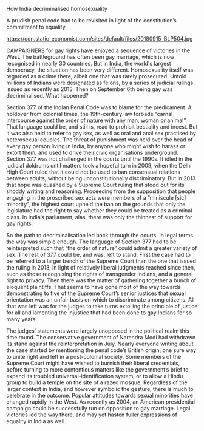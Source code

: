 How India decriminalised homosexuality  

A prudish penal code had to be revisited in light of the constitution’s commitment to equality

https://cdn.static-economist.com/sites/default/files/20180915_BLP504.jpg

CAMPAIGNERS for gay rights have enjoyed a sequence of victories in the West. The battleground has often been gay marriage, which is now recognised in nearly 30 countries. But in India, the world's largest democracy, the situation has been very different. Homosexuality itself was regarded as a crime there, albeit one that was rarely prosecuted. Untold millions of Indians were designated as felons, by a series of judicial rulings issued as recently as 2013. Then on September 6th being gay was decriminalised. What happened?

Section 377 of the Indian Penal Code was to blame for the predicament. A holdover from colonial times, the 19th-century law forbade “carnal intercourse against the order of nature with any man, woman or animal”. That language could be, and still is, read to prohibit bestiality and incest. But it was also held to refer to gay sex, as well as oral and anal sex practised by heterosexual couples. The threat of punishment was held over the head of every gay person living in India, by anyone who might wish to harass or extort them, and used to drive their civic organisations underground. Section 377 was not challenged in the courts until the 1990s. It idled in the judicial doldrums until matters took a hopeful turn in 2009, when the Delhi High Court ruled that it could not be used to ban consensual relations between adults, without being unconstitutionally discriminatory. But in 2013 that hope was quashed by a Supreme Court ruling that stood out for its shoddy writing and reasoning. Proceeding from the supposition that people engaging in the proscribed sex acts were members of a “miniscule [sic] minority”, the highest court upheld the ban on the grounds that only the legislature had the right to say whether they could be treated as a criminal class. In India’s parliament, alas, there was only the thinnest of support for gay rights.

So the path to decriminalisation led back through the courts. In legal terms the way was simple enough. The language of Section 377 had to be reinterpreted such that “the order of nature” could admit a greater variety of sex. The rest of 377 could be, and was, left to stand. First the case had to be referred to a larger bench of the Supreme Court than the one that issued the ruling in 2013, in light of relatively liberal judgments reached since then, such as those recognising the rights of transgender Indians, and a general right to privacy. Then there was the matter of gathering together a bunch of eloquent plaintiffs. That seems to have gone most of the way towards demonstrating to five of the Supreme Court’s senior justices that sexual orientation was an unfair basis on which to discriminate among citizens. All that was left was for the judges to take turns extolling the principle of justice for all and lamenting the injustice that had been done to gay Indians for so many years.

The judges’ statements were largely unopposed in the political realm this time round. The conservative government of Narendra Modi had withdrawn its stand against the reinterpretation in July. Nearly everyone writing about the case started by mentioning the penal code’s British origin, one sure way to unite right and left in a post-colonial society. Some members of the Supreme Court might have wished to burnish their liberal credentials, before turning to more contentious matters like the government’s brief to expand its troubled universal-identification system, or to allow a Hindu group to build a temple on the site of a razed mosque. Regardless of the larger context in India, and however symbolic the gesture, there is much to celebrate in the outcome. Popular attitudes towards sexual minorities have changed rapidly in the West. As recently as 2004, an American presidential campaign could be successfully run on opposition to gay marriage. Legal victories led the way there, and may yet hasten fuller expressions of equality in India as well.